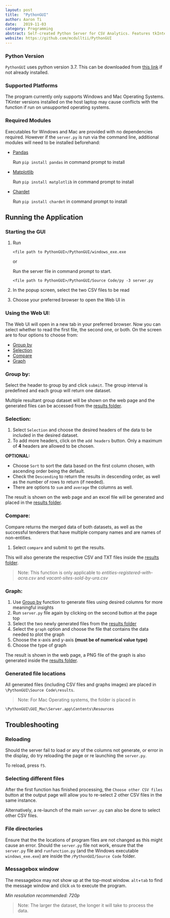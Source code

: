 ```yaml
---
layout: post
title:  "PythonGUI"
author: Aaron Ti
date:   2019-11-03
category: Programming
abstract: Self-created Python Server for CSV Analytics. Features tkInter and Web UI for CSV Analytics
website: https://github.com/mcdulltii/PythonGUI
---
```


### Python Version
`PythonGUI` uses python version 3.7.
This can be downloaded from [this link](https://www.python.org/) if not already installed.

### Supported Platforms
The program currently only supports Windows and Mac Operating Systems. TKinter versions installed on the host laptop may cause conflicts with the function if run on unsupported operating systems.

### Required Modules
Executables for Windows and Mac are provided with no dependencies required.
However if the `server.py` is run via the command line, additional modules will need to be installed beforehand:
- [Pandas](https://pandas.pydata.org/getpandas.html)

   Run `pip install pandas` in command prompt to install

- [Matplotlib](https://matplotlib.org/users/installing.html)

   Run `pip install matplotlib` in command prompt to install

- [Chardet](https://pypi.org/project/chardet/#files)

   Run `pip install chardet` in command prompt to install 

## Running the Application 
### Starting the GUI
1. Run
   ```
   <file path to PythonGUI>/PythonGUI/windows_exe.exe
   ```
   
   or
   
   Run the server file in command prompt to start.
   ```
   <file path to PythonGUI>/PythonGUI/Source Code/py -3 server.py
   ``` 

2. In the popup screen, select the two CSV files to be read
3. Choose your preferred browser to open the Web UI in

### Using the Web UI:
The Web UI will open in a new tab in your preferred browser. Now you can select whether to read the first file, the second one, or both. On the screen are to four options to choose from:
- [Group by](#group-by)
- [Selection](#selection)
- [Compare](#compare)
- [Graph](#graph)

### Group by:
Select the header to group by and click `submit`. The group interval is predefined and each group will return one dataset.

Multiple resultant group dataset will be shown on the web page and the generated files can be accessed from the [results folder](#generated-file-locations).

### Selection:
1. Select `Selection` and choose the desired headers of the data to be included in the desired dataset. 
2. To add more headers, click on the `add headers` button. Only a maximum of **4** headers are allowed to be chosen.

**OPTIONAL:**
  - Choose `Sort` to sort the data based on the first column chosen, with ascending order being the default. 
  - Check the `Descending` to return the results in descending order, as well as the number of rows to return (if needed). 
  - There are options to `sum` and `average` the columns as well.

The result is shown on the web page and an excel file will be generated and placed in the [results folder](#generated-file-locations).

### Compare:
Compare returns the merged data of both datasets, as well as the successful tenderers that have multiple company names and are names of non-entities. 
1. Select `compare` and submit to get the results. 

This will also generate the respective CSV and TXT files inside the [results folder](#generated-file-locations).
>Note: This function is only applicable to _entities-registered-with-acra.csv_ and _vacant-sites-sold-by-ura.csv_

### Graph:
1. Use [Group by](#group-by) function to generate files using desired columns for more meaningful insights
2. Run `server.py` file again by clicking on the second button at the page top
3. Select the two newly generated files from the [results folder](#generated-file-locations)
4. Select the `graph` option and choose the file that contains the data needed to plot the graph
5. Choose the x-axis and y-axis **(must be of numerical value type)** 
5. Choose the type of graph

The result is shown in the web page, a PNG file of the graph is also generated inside the [results folder](#generated-file-locations).

### Generated file locations
All generated files (including CSV files and graphs images) are placed in `\PythonGUI\Source Code\results`. 

> Note: For Mac Operating systems, the folder is placed in
```
\PythonGUI\GUI_Mac\Server.app\Contents\Resources
```

## Troubleshooting
### Reloading
Should the server fail to load or any of the columns not generate, or error in the display, do try reloading the page or re launching the `server.py`.

To reload, press `f5`.

### Selecting different files
After the first function has finished processing, the `Choose other CSV files` button at the output page will allow you to re-select 2 other CSV files in the same instance.

Alternatively, a re-launch of the main `server.py` can also be done to select other CSV files. 

### File directories
Ensure that the the locations of program files are not changed as this might cause an error. Should the `server.py` file not work, ensure that the `server.py` file and `runfunction.py` (and the Windows executable `windows_exe.exe`) are inside the `/PythonGUI/Source Code` folder.

### Messagebox window
The messagebox may not show up at the top-most window. `alt`+`tab` to find the message window and click `ok` to execute the program.

_Min resolution recommended: 720p_

> Note: The larger the dataset, the longer it will take to process the data.
